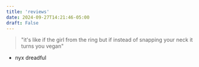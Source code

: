 ```yaml
---
title: 'reviews'
date: 2024-09-27T14:21:46-05:00
draft: False
---
```


> "it's like if the girl from the ring but if instead of snapping your neck it turns you vegan" 
- nyx dreadful
